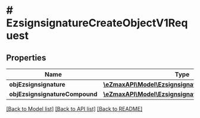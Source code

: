 # # EzsignsignatureCreateObjectV1Request

## Properties

Name | Type | Description | Notes
------------ | ------------- | ------------- | -------------
**objEzsignsignature** | [**\eZmaxAPI\Model\EzsignsignatureRequest**](EzsignsignatureRequest.md) |  | [optional] 
**objEzsignsignatureCompound** | [**\eZmaxAPI\Model\EzsignsignatureRequestCompound**](EzsignsignatureRequestCompound.md) |  | [optional] 

[[Back to Model list]](../../README.md#documentation-for-models) [[Back to API list]](../../README.md#documentation-for-api-endpoints) [[Back to README]](../../README.md)


